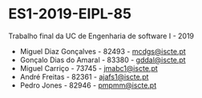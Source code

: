 # ES1-2019-EIPL-85
Trabalho final da UC de Engenharia de software I - 2019

- Miguel Diaz Gonçalves - 82493 - mcdgs@iscte.pt
- Gonçalo Dias do Amaral - 83380 - gddal@iscte.pt
- Miguel Carriço - 73745 - jmabc1@iscte.pt
- André Freitas - 82361 - ajafs1@iscte.pt
- Pedro Jones - 82946 - pmpmm@iscte.pt
